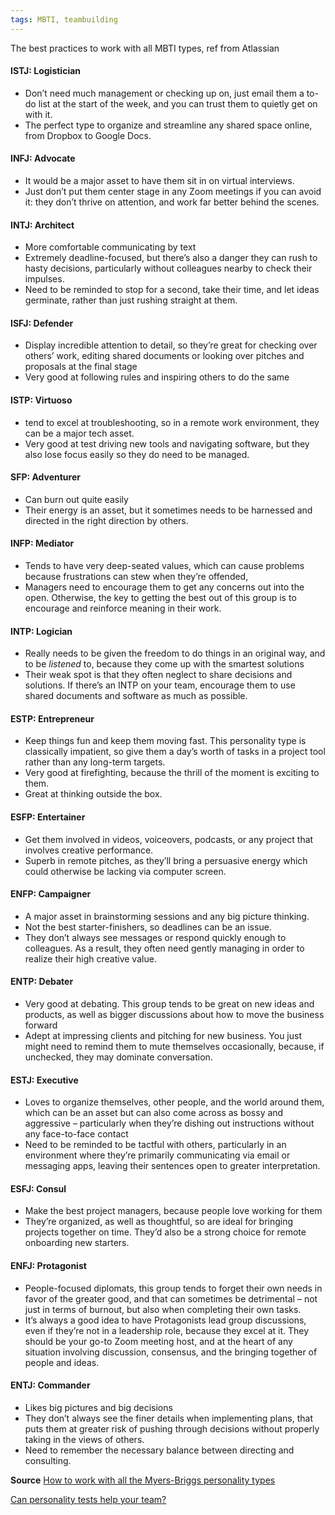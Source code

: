 ```yaml
---
tags: MBTI, teambuilding
---
```


The best practices to work with all MBTI types, ref from Atlassian

#### ISTJ: Logistician

-   Don’t need much management or checking up on, just email them a to-do list at the start of the week, and you can trust them to quietly get on with it.
-   The perfect type to organize and streamline any shared space online, from Dropbox to Google Docs.

#### INFJ: Advocate

-   It would be a major asset to have them sit in on virtual interviews.
-   Just don’t put them center stage in any Zoom meetings if you can avoid it: they don’t thrive on attention, and work far better behind the scenes.

#### INTJ: Architect

-   More comfortable communicating by text
-   Extremely deadline-focused, but there’s also a danger they can rush to hasty decisions, particularly without colleagues nearby to check their impulses.
-   Need to be reminded to stop for a second, take their time, and let ideas germinate, rather than just rushing straight at them.

#### ISFJ: Defender

-   Display incredible attention to detail, so they’re great for checking over others’ work, editing shared documents or looking over pitches and proposals at the final stage
-   Very good at following rules and inspiring others to do the same

#### ISTP: Virtuoso

-   tend to excel at troubleshooting, so in a remote work environment, they can be a major tech asset.
-   Very good at test driving new tools and navigating software, but they also lose focus easily so they do need to be managed.

#### SFP: Adventurer

-   Can burn out quite easily
-   Their energy is an asset, but it sometimes needs to be harnessed and directed in the right direction by others.

#### INFP: Mediator

-   Tends to have very deep-seated values, which can cause problems because frustrations can stew when they’re offended,
-   Managers need to encourage them to get any concerns out into the open. Otherwise, the key to getting the best out of this group is to encourage and reinforce meaning in their work.

#### INTP: Logician

-   Really needs to be given the freedom to do things in an original way, and to be _listened_ to, because they come up with the smartest solutions
-   Their weak spot is that they often neglect to share decisions and solutions. If there’s an INTP on your team, encourage them to use shared documents and software as much as possible.

#### ESTP: Entrepreneur

-   Keep things fun and keep them moving fast. This personality type is classically impatient, so give them a day’s worth of tasks in a project tool rather than any long-term targets.
-   Very good at firefighting, because the thrill of the moment is exciting to them.
-   Great at thinking outside the box.

#### ESFP: Entertainer

-   Get them involved in videos, voiceovers, podcasts, or any project that involves creative performance.
-   Superb in remote pitches, as they’ll bring a persuasive energy which could otherwise be lacking via computer screen.

#### ENFP: Campaigner

-   A major asset in brainstorming sessions and any big picture thinking.
-   Not the best starter-finishers, so deadlines can be an issue.
-   They don’t always see messages or respond quickly enough to colleagues. As a result, they often need gently managing in order to realize their high creative value.

#### ENTP: Debater

-   Very good at debating. This group tends to be great on new ideas and products, as well as bigger discussions about how to move the business forward
-   Adept at impressing clients and pitching for new business. You just might need to remind them to mute themselves occasionally, because, if unchecked, they may dominate conversation.

#### ESTJ: Executive

-   Loves to organize themselves, other people, and the world around them, which can be an asset but can also come across as bossy and aggressive – particularly when they’re dishing out instructions without any face-to-face contact
-   Need to be reminded to be tactful with others, particularly in an environment where they’re primarily communicating via email or messaging apps, leaving their sentences open to greater interpretation.

#### ESFJ: Consul

-   Make the best project managers, because people love working for them
-   They’re organized, as well as thoughtful, so are ideal for bringing projects together on time. They’d also be a strong choice for remote onboarding new starters.

#### ENFJ: Protagonist

-   People-focused diplomats, this group tends to forget their own needs in favor of the greater good, and that can sometimes be detrimental – not just in terms of burnout, but also when completing their own tasks.
-   It’s always a good idea to have Protagonists lead group discussions, even if they’re not in a leadership role, because they excel at it. They should be your go-to Zoom meeting host, and at the heart of any situation involving discussion, consensus, and the bringing together of people and ideas.

#### ENTJ: Commander

-   Likes big pictures and big decisions
-   They don’t always see the finer details when implementing plans, that puts them at greater risk of pushing through decisions without properly taking in the views of others.
-   Need to remember the necessary balance between directing and consulting.

**Source**
[How to work with all the Myers-Briggs personality types](https://www.atlassian.com/blog/leadership/every-myers-briggs-personality-type)

[Can personality tests help your team?](https://www.youtube.com/watch?v=pxlX7_ie49Q&t=66s)